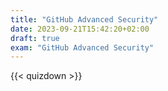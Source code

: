 ```yaml
---
title: "GitHub Advanced Security"
date: 2023-09-21T15:42:20+02:00
draft: true
exam: "GitHub Advanced Security"
---
```


{{< quizdown >}}
